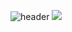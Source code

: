 ![header](https://capsule-render.vercel.app/api?type=waving&color=0:f5af19,100:f12711&height=300&section=header&text=Hi%20there%20👋&fontColor=ffffff&animation=twinkling&fontSize=120)
 <a href="https://www.instagram.com/control_record/?hl=ko" target="_blank"><img src="https://img.shields.io/badge/Instagram-#E4405F?style=flat-square&logo=Instagram&logoColor=white"/></a>

